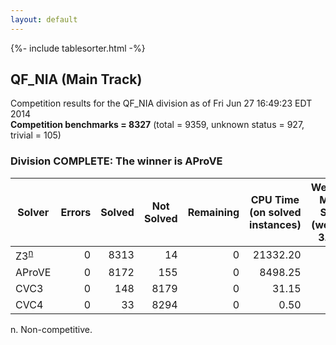 ```yaml
---
layout: default
---
```

{%- include tablesorter.html -%}

## QF_NIA (Main Track)

Competition results for the QF_NIA division as of Fri Jun 27 16:49:23 EDT 2014
<br/>**Competition benchmarks = 8327** (total = 9359, unknown status = 927, trivial = 105)

### Division COMPLETE: The winner is AProVE



<table id="sequential" class="result sorted">
<thead>
<tr>
<th class="center">Solver</th><th class="center">Errors</th>
<th class="center">Solved</th>
<th class="center">Not Solved</th>
<th class="center">Remaining</th>
<th class="center">CPU Time (on solved instances)</th>
<th class="center">Weighted Medal Score (weight =  3.920)</th>
</tr>
</thead>
<tr>
<td><span class="non-competing-grey">Z3<sup><a href="#fn">n</a></sup></span></td>
<td align="right">0</td>
<td align="right">8313</td>
<td align="right">14</td>
<td align="right">0</td>
<td align="right">  21332.20</td>
<td align="right"> 3.907</td>
</tr>
<tr>
<td>AProVE</td>
<td align="right">0</td>
<td align="right">8172</td>
<td align="right">155</td>
<td align="right">0</td>
<td align="right">   8498.25</td>
<td align="right"> 3.776</td>
</tr>
<tr>
<td>CVC3</td>
<td align="right">0</td>
<td align="right">148</td>
<td align="right">8179</td>
<td align="right">0</td>
<td align="right">     31.15</td>
<td align="right"> 0.001</td>
</tr>
<tr>
<td>CVC4</td>
<td align="right">0</td>
<td align="right">33</td>
<td align="right">8294</td>
<td align="right">0</td>
<td align="right">      0.50</td>
<td align="right"> 0.000</td>
</tr>
</table>

<span id="fn"> n. Non-competitive.</span>
